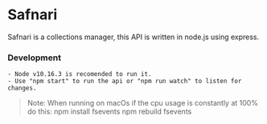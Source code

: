 # Safnari

Safnari is a collections manager, this API is written in node.js using express.

### Development
    - Node v10.16.3 is recomended to run it.
    - Use "npm start" to run the api or "npm run watch" to listen for changes.
 

> Note:
    When running on macOs if the cpu usage is constantly at 100% do this:
    npm install fsevents
    npm rebuild fsevents

